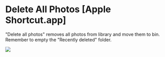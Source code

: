 # Delete All Photos [Apple Shortcut.app]

"Delete all photos" removes all photos from library and move them to bin. Remember to empty the "Recently deleted" folder.

![](https://imagizer.imageshack.com/v2/150x100q90/922/GnP4AE.png)
